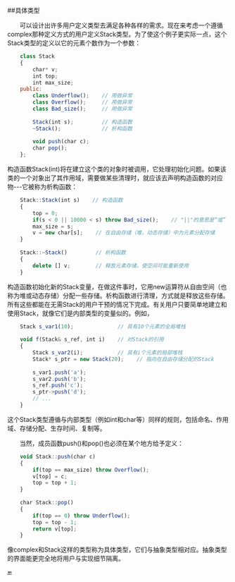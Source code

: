 ##具体类型

&emsp;&emsp;可以设计出许多用户定义类型去满足各种各样的需求。现在来考虑一个遵循complex那种定义方式的用户定义Stack类型。为了使这个例子更实际一点，这个Stack类型的定义以它的元素个数作为一个参数：

```javascript
    class Stack
    {
        char* v;
        int top;
        int max_size;
    public:
        class Underflow();    // 用做异常
        class Overflow();     // 用做异常
        class Bad_size();     // 用做异常
        
        Stack(int s);         // 构造函数
        ~Stack();             // 析构函数
        
        void push(char c);
        char pop();
    };
```

构造函数Stack(int)将在建立这个类的对象时被调用，它处理初始化问题。如果该类的一个对象出了其作用域，需要做某些清理时，就应该去声明构造函数的对应物---它被称为析构函数：

```javascript
    Stack::Stack(int s)    // 构造函数
    {
        top = 0;
        if(s < 0 || 10000 < s) throw Bad_size();    // "||"的意思是“或”
        max_size = s;
        v = new char[s];    // 在自由存储（堆，动态存储）中为元素分配存储
    }
    
    Stack::~Stack()         // 析构函数
    {
        delete [] v;        // 释放元素存储，使空间可能重新使用
    }
```

构造函数初始化新的Stack变量，在做这件事时，它用new运算符从自由空间（也称为堆或动态存储）分配一些存储。析构函数进行清理，方式就是释放这些存储。所有这些都能在无需Stack的用户干预的情况下完成。有关用户只要简单地建立和使用Stack，就像它们是内部类型的变量似的。例如，

```javascript
    Stack s_var1(10);              // 具有10个元素的全局堆栈
    
    void f(Stack& s_ref, int i)    // 对Stack的引用
    {
        Stack s_var2(i);           // 具有i个元素的局部堆栈
        Stack* s_ptr = new Stack(20);    // 指向在自由存储分配的Stack
        
        s_var1.push('a');
        s_var2.push('b');
        s_ref.push('c');
        s_ptr->push('d');
        // ...
    }
```

这个Stack类型遵循与内部类型（例如int和char等）同样的规则，包括命名、作用域、存储分配、生存时间、复制等。

&emsp;&emsp;当然，成员函数push()和pop()也必须在某个地方给予定义：

```javascript
    void Stack::push(char c)
    {
        if(top == max_size) throw Overflow();
        v[top] = c;
        top = top + 1;
    }
    
    char Stack::pop()
    {
        if(top == 0) throw Underflow();
        top = top - 1;
        return v[top]; 
    }
```

像complex和Stack这样的类型称为具体类型，它们与抽象类型相对应。抽象类型的界面能更完全地将用户与实现细节隔离。


🔚